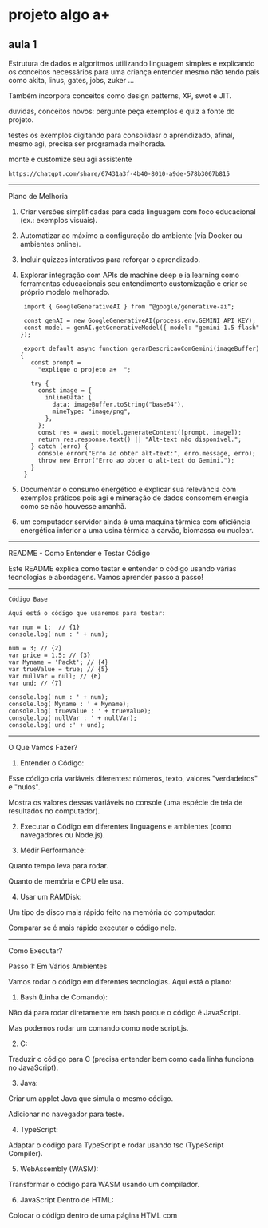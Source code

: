 # projeto algo a+

## aula 1

Estrutura de dados e algoritmos utilizando linguagem simples e explicando os conceitos necessários para uma criança entender mesmo não tendo pais como akita, linus, gates, jobs, zuker ...


Também incorpora conceitos como design patterns, XP, swot e JIT.

duvidas, conceitos novos: pergunte peça exemplos e quiz a fonte do projeto.


testes os exemplos digitando para consolidasr o aprendizado, afinal, mesmo agi, precisa ser programada melhorada.

monte e customize seu agi assistente


    https://chatgpt.com/share/67431a3f-4b40-8010-a9de-578b3067b815


---

Plano de Melhoria

1. Criar versões simplificadas para cada linguagem com foco educacional (ex.: exemplos visuais).


2. Automatizar ao máximo a configuração do ambiente (via Docker ou ambientes online).


3. Incluir quizzes interativos para reforçar o aprendizado.


4. Explorar integração com APIs de machine deep e ia learning como ferramentas educacionais seu entendimento customização e criar se próprio modelo melhorado.
   
        import { GoogleGenerativeAI } from "@google/generative-ai";
        
        const genAI = new GoogleGenerativeAI(process.env.GEMINI_API_KEY);
        const model = genAI.getGenerativeModel({ model: "gemini-1.5-flash" });
        
        export default async function gerarDescricaoComGemini(imageBuffer) {
          const prompt =
            "explique o projeto a+  ";
        
          try {
            const image = {
              inlineData: {
                data: imageBuffer.toString("base64"),
                mimeType: "image/png",
              },
            };
            const res = await model.generateContent([prompt, image]);
            return res.response.text() || "Alt-text não disponível.";
          } catch (erro) {
            console.error("Erro ao obter alt-text:", erro.message, erro);
            throw new Error("Erro ao obter o alt-text do Gemini.");
          }
        }



6. Documentar o consumo energético e explicar sua relevância com exemplos práticos pois agi e mineração de dados consomem energia como se não houvesse amanhã.
7. um computador servidor ainda é uma maquina térmica com eficiência energética inferior a uma usina térmica a carvão, biomassa ou nuclear.


---

README - Como Entender e Testar Código

Este README explica como testar e entender o código usando várias tecnologias e abordagens. Vamos aprender passo a passo!


---

    Código Base
    
    Aqui está o código que usaremos para testar:
    
    var num = 1;  // {1}
    console.log('num : ' + num);
    
    num = 3; // {2}
    var price = 1.5; // {3}
    var Myname = 'Packt'; // {4}
    var trueValue = true; // {5}
    var nullVar = null; // {6}
    var und; // {7}
    
    console.log('num : ' + num);
    console.log('Myname : ' + Myname);
    console.log('trueValue : ' + trueValue);
    console.log('nullVar : ' + nullVar);
    console.log('und :' + und);
    

---

O Que Vamos Fazer?

1. Entender o Código:

Esse código cria variáveis diferentes: números, texto, valores "verdadeiros" e "nulos".

Mostra os valores dessas variáveis no console (uma espécie de tela de resultados no computador).



2. Executar o Código em diferentes linguagens e ambientes (como navegadores ou Node.js).


3. Medir Performance:

Quanto tempo leva para rodar.

Quanto de memória e CPU ele usa.



4. Usar um RAMDisk:

Um tipo de disco mais rápido feito na memória do computador.

Comparar se é mais rápido executar o código nele.





---

Como Executar?

Passo 1: Em Vários Ambientes

Vamos rodar o código em diferentes tecnologias. Aqui está o plano:

1. Bash (Linha de Comando):

Não dá para rodar diretamente em bash porque o código é JavaScript.

Mas podemos rodar um comando como node script.js.


2. C:

Traduzir o código para C (precisa entender bem como cada linha funciona no JavaScript).


3. Java:

Criar um applet Java que simula o mesmo código.

Adicionar no navegador para teste.


4. TypeScript:

Adaptar o código para TypeScript e rodar usando tsc (TypeScript Compiler).


5. WebAssembly (WASM):

Transformar o código para WASM usando um compilador.


6. JavaScript Dentro de HTML:

Colocar o código dentro de uma página HTML com <script> e abrir no navegador.


7. Node.js:

Criar um arquivo script.js e executar com node script.js.


8. Rodar no Navegador Como URL:

Criar uma URL com o código e abrir no navegador.



---

Medir Tempo e Recursos

1. Node.js:

Medir:

Tempo de execução.

Consumo de memória e CPU.




2. Navegador (Chrome no Android):

Medir o mesmo que acima.



3. Java Applet no Navegador:

Medir o mesmo que acima.



4. JVM (Java Virtual Machine):

Rodar e medir tempo, memória e CPU.





---

RAMDisk

1. Criar um RAMDisk de 100 MB:

No Linux, use:

    sudo mount -t tmpfs -o size=100M tmpfs /mnt/ramdisk

Torne permanente adicionando no arquivo /etc/fstab:

    tmpfs /mnt/ramdisk tmpfs size=100M 0 0



2. Crie uma pasta variaveis no RAMDisk:

Mova o código e documentos para /mnt/ramdisk/variaveis.


3. Execute o código no RAMDisk e compare:

Tempo de execução.

Memória usada.

CPU consumida.


---

O Que É Máquina Virtual?

Uma máquina virtual é um ambiente que simula um computador dentro de outro. Por exemplo:

JVM (Java Virtual Machine) roda programas Java.

Node.js roda JavaScript fora de navegadores.


RAMDisk pode ser usado para simular memórias rápidas e testar performance.


---

# aula 2

README - Aprenda, Teste e Execute Código Fácilmente! 🚀

Este documento ensina como rodar um código simples em diferentes tecnologias, medir performance e até criar um disco de memória (RAMDisk) para acelerar testes. Ele segue boas práticas de programação e documentação para facilitar seu aprendizado! 😄


---

        Estrutura do Projeto 📂
        
        📦 algo
        ├── 📁 docs          # Documentação do projeto
        ├── 📁 src           # Código-fonte principal
        │   ├── script.js    # Código base em JavaScript
        │   ├── script.c     # Código traduzido para C
        │   ├── script.java  # Código traduzido para Java
        │   ├── script.ts    # Código traduzido para TypeScript
        │   ├── script.html  # Código rodando em HTML
        │   └── script.wasm  # Código convertido para WebAssembly
        ├── 📁 tests         # Scripts de testes automáticos
        ├── 📁 logs          # Logs de execução e status
        └── README.md        # Este arquivo explicativo


---

Código Base 💻

Este código mostra como criar variáveis e exibir seus valores no console. Vamos usá-lo como referência para testar em várias linguagens e ambientes.

/**
         * script.js
         * Nome: Script Base
         * Versão: 1.0.0
         * Responsabilidade: Demonstrar criação e exibição de variáveis em JavaScript
         * Autor: scoobiii
         * Product Owner: GPT AGI
         * Stack: Full Stack DevOps
         */
        
        var num = 1;  // Número inicial
        console.log('num : ' + num);
        
        num = 3;  // Alterando o valor
        var price = 1.5;  // Preço decimal
        var Myname = 'Packt';  // Texto
        var trueValue = true;  // Booleano
        var nullVar = null;  // Valor nulo
        var und;  // Indefinido
        
        console.log('num : ' + num);
        console.log('Myname : ' + Myname);
        console.log('trueValue : ' + trueValue);
        console.log('nullVar : ' + nullVar);
        console.log('und : ' + und);


---

O Que Vamos Fazer? 🧠

1. Entender o Código:

O código acima demonstra diferentes tipos de variáveis e como exibi-las no console.



2. Executar em Diversos Ambientes:

Bash, C, Java, TypeScript, WebAssembly, Node.js, Navegadores.



3. Medir Performance:

Tempo de execução, uso de memória e CPU.



4. Testar com RAMDisk:

Comparar execução no disco comum e na memória RAM para entender ganhos de performance.





---

Como Executar? ⚙️

Passo 1: Traduzir Código Para Outras Linguagens

Os arquivos traduzidos estão no diretório src/. Cada um tem comentários explicando o funcionamento.

JavaScript: Execute no navegador ou Node.js.

C: Compile com gcc script.c -o script e rode ./script.

Java: Compile com javac script.java e rode java Script.

TypeScript: Compile com tsc script.ts e rode o JavaScript gerado.

WebAssembly: Use um compilador como Emscripten.


Passo 2: Medir Performance

Execute scripts em tests/ que medem tempo de execução e consumo de recursos:

1. Node.js:

node tests/measure-performance.js script.js


2. Navegador: Abra src/script.html e veja os logs no console do DevTools.


3. Java Applet ou JVM: Rode o código na JVM ou como applet em navegadores.




---

RAMDisk ⚡

Crie um disco virtual na RAM para acelerar os testes.

1. Criar RAMDisk:

        sudo mount -t tmpfs -o size=100M tmpfs /mnt/ramdisk


2. Mover Código e Logs:
        
        cp -r algo /mnt/ramdisk
        cd /mnt/ramdisk/algo


3. Executar no RAMDisk: Compare tempo e consumo de recursos com a execução tradicional.




---

Automatizando Instalação e Testes 🤖

Script de Instalação

Adicione um script install.sh para instalar dependências e configurar o ambiente:
        
        #!/bin/bash
        
        echo "🔧 Instalando dependências..."
        npm install && echo "Node.js ✅"
        gcc --version && echo "GCC ✅"
        javac -version && echo "Java Compiler ✅"
        echo "📦 Instalação concluída!"

Automatizar Testes

Crie um script run-tests.sh para rodar testes em todos os ambientes:
        
        #!/bin/bash
        
        echo "🚀 Iniciando testes..."
        node tests/measure-performance.js src/script.js
        gcc src/script.c -o script && ./script
        javac src/script.java && java Script
        echo "✅ Testes concluídos!"


---

Enriqueça com Logs 📋

Cada execução gera logs no diretório logs/. Use este padrão de logging:
    
    [2024-11-24 10:00:00] Node.js - Tempo: 50ms, Memória: 10MB
    [2024-11-24 10:01:00] C - Tempo: 30ms, Memória: 8MB


---

Subir para o GitHub 📤

1. Clone o repositório:
    
        git clone https://github.com/scoobiii/algo.git


2. Adicione os arquivos:
    
        git add .
        git commit -m "Adiciona código e automação"
        git push origin main



proximos passos: 
medir consumo de energia
leed selo devop
adicionar deep models e mineradores
duvidas: gerar uma explicacae quiz e exemplos ao gpt gemini sapiens chat e referencia a documentação e livros

---

Boa Programação! ✨

Com este projeto, você aprende a usar diferentes tecnologias, medir performance e aplicar boas práticas de desenvolvimento. Explore o código e divirta-se! 😄

